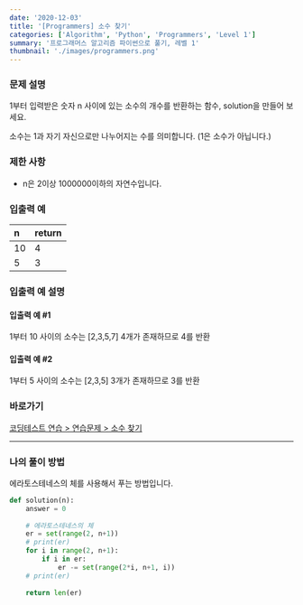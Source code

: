 ```yaml
---
date: '2020-12-03'
title: '[Programmers] 소수 찾기'
categories: ['Algorithm', 'Python', 'Programmers', 'Level 1']
summary: '프로그래머스 알고리즘 파이썬으로 풀기, 레벨 1'
thumbnail: './images/programmers.png'
---
```


### 문제 설명

1부터 입력받은 숫자 n 사이에 있는 소수의 개수를 반환하는 함수, solution을 만들어 보세요.

소수는 1과 자기 자신으로만 나누어지는 수를 의미합니다.
(1은 소수가 아닙니다.)

### 제한 사항

- n은 2이상 1000000이하의 자연수입니다.

### 입출력 예

| n       | return  |
| :--- | :---- |
| 10 | 4|
| 5 | 3|

### 입출력 예 설명

#### 입출력 예 #1

1부터 10 사이의 소수는 [2,3,5,7] 4개가 존재하므로 4를 반환

#### 입출력 예 #2

1부터 5 사이의 소수는 [2,3,5] 3개가 존재하므로 3를 반환

### 바로가기

[코딩테스트 연습 > 연습문제 > 소수 찾기](<https://programmers.co.kr/learn/courses/30/lessons/12921?language=python3>)

---

### 나의 풀이 방법

에라토스테네스의 체를 사용해서 푸는 방법입니다.

``` python
def solution(n):
    answer = 0
    
    # 에라토스테네스의 체
    er = set(range(2, n+1))
    # print(er)
    for i in range(2, n+1):
        if i in er:
            er -= set(range(2*i, n+1, i))
    # print(er)
    
    return len(er)
```
